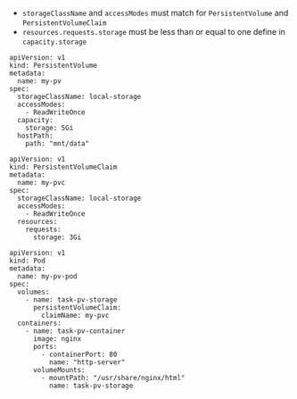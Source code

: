 
- `storageClassName` and `accessModes` must match  for `PersistentVolume` and `PersistentVolumeClaim`
- `resources.requests.storage` must be less than or equal to one define in `capacity.storage`

```
apiVersion: v1
kind: PersistentVolume
metadata:
  name: my-pv
spec:
  storageClassName: local-storage
  accessModes:
    - ReadWriteOnce
  capacity:
    storage: 5Gi
  hostPath:
    path: "mnt/data"
```

```
apiVersion: v1
kind: PersistentVolumeClaim
metadata:
  name: my-pvc
spec:
  storageClassName: local-storage
  accessModes:
    - ReadWriteOnce
  resources:
    requests:
      storage: 3Gi
```

```
apiVersion: v1
kind: Pod
metadata:
  name: my-pv-pod
spec:
  volumes:
    - name: task-pv-storage
      persistentVolumeClaim:
        claimName: my-pvc
  containers:
    - name: task-pv-container
      image: nginx
      ports:
        - containerPort: 80
          name: "http-server"
      volumeMounts:
        - mountPath: "/usr/share/nginx/html"
          name: task-pv-storage

```
